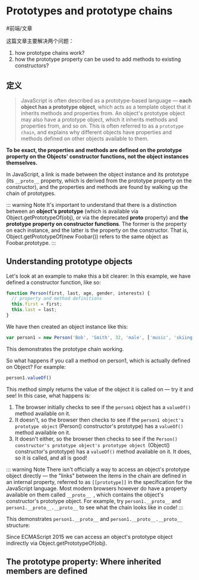 # Prototypes and prototype chains
#前端/文章

这篇文章主要解决两个问题：
1. how prototype chains work?
2. how the prototype property can be used to add methods to existing constructors?

## 定义
> JavaScript is often described as a prototype-based language — **each object has a prototype object**, which acts as a template object that it inherits methods and properties from. An object's prototype object may also have a prototype object, which it inherits methods and properties from, and so on. This is often referred to as a `prototype chain`, and explains why different objects have properties and methods defined on other objects available to them.

**To be exact, the properties and methods are defined on the prototype property on the Objects' constructor functions, not the object instances themselves.**

In JavaScript, a link is made between the object instance and its prototype (its `__proto__` property, which is derived from the prototype property on the constructor), and the properties and methods are found by walking up the chain of prototypes.

::: warning Note
It's important to understand that there is a distinction between an **object's prototype** (which is available via Object.getPrototypeOf(obj), or via the deprecated __proto__ property) and **the prototype property on constructor functions**. The former is the property on each instance, and the latter is the property on the constructor. That is, Object.getPrototypeOf(new Foobar()) refers to the same object as Foobar.prototype.
:::

## Understanding prototype objects
Let's look at an example to make this a bit clearer:
In this example, we have defined a constructor function, like so:
```js
function Person(first, last, age, gender, interests) {  
  // property and method definitions
  this.first = first;
  this.last = last;
}
```

We have then created an object instance like this:
```js
var person1 = new Person('Bob', 'Smith', 32, 'male', ['music', 'skiing']);
```

This demonstrates the prototype chain working.

So what happens if you call a method on person1, which is actually defined on Object?
 For example:
```js
person1.valueOf()
```

This method simply returns the value of the object it is called on — try it and see! In this case, what happens is:
1. The browser initially checks to see if the `person1` object has a `valueOf()` method available on it.
2. It doesn't, so the browser then checks to see if the `person1 object's prototype object` (Person() constructor's prototype) has a `valueOf()` method available on it.
3. It doesn't either, so the browser then checks to see if the `Person() constructor's prototype object's prototype object `(Object() constructor's prototype) has a `valueOf()` method available on it. It does, so it is called, and all is good!

::: warning Note
There isn't officially a way to access an object's prototype object directly — the "links" between the items in the chain are defined in an internal property, referred to as `[[prototype]]` in the specification for the JavaScript language. Most modern browsers however do have a property available on them called `__proto__ `, which contains the object's constructor's prototype object. For example, try `person1.__proto__` and `person1.__proto__.__proto__` to see what the chain looks like in code!
:::

This demonstrates `person1.__proto__` and `person1.__proto__.__proto__` structure:

Since ECMAScript 2015 we can access an object's prototype object indirectly via Object.getPrototypeOf(obj).

## The prototype property: Where inherited members are defined

